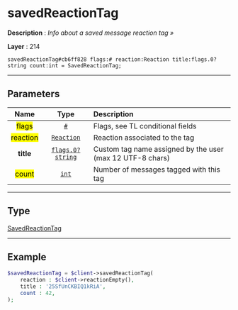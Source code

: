 # savedReactionTag

**Description** : *Info about a saved message reaction tag &raquo;*

**Layer** : 214

```tl
savedReactionTag#cb6ff828 flags:# reaction:Reaction title:flags.0?string count:int = SavedReactionTag;
```

---

## Parameters

| Name | Type | Description |
| :---: | :---: | :--- |
| <mark>flags</mark> | [`#`](type/#) | Flags, see TL conditional fields |
| <mark>reaction</mark> | [`Reaction`](type/Reaction) | Reaction associated to the tag |
| **title** | [`flags.0?string`](type/string) | Custom tag name assigned by the user (max 12 UTF-8 chars) |
| <mark>count</mark> | [`int`](type/int) | Number of messages tagged with this tag |

---

## Type

[SavedReactionTag](type/SavedReactionTag)

---

## Example

```php
$savedReactionTag = $client->savedReactionTag(
	reaction : $client->reactionEmpty(),
	title : '25SfUnCKBIQ1kRiA',
	count : 42,
);
```